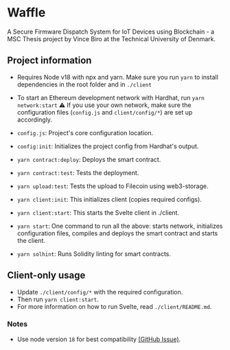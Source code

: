 # Waffle
A Secure Firmware Dispatch System for IoT Devices using Blockchain - a MSC Thesis project by Vince Biro at the Technical University of Denmark.
## Project information
- Requires Node v18 with npx and yarn. Make sure you run `yarn` to install dependencies in the root folder and in `./client`

- To start an Ethereum development network with Hardhat, run `yarn network:start`
⚠️ If you use your own network, make sure the configuration files (`config.js` and `client/config/*`) are set up accordingly.
- `config.js`: Project's core configuration location.

- `config:init`: Initializes the project config from Hardhat's output.

- `yarn contract:deploy`: Deploys the smart contract.

- `yarn contract:test`: Tests the deployment.

- `yarn upload:test`: Tests the upload to Filecoin using web3-storage.

- `yarn client:init`: This initializes client (copies required configs).

- `yarn client:start`: This starts the Svelte client in ./client.

- `yarn start`: One command to run all the above: starts network, initializes configuration files, compiles and deploys the smart contract and starts the client.

- `yarn solhint`: Runs Solidity linting for smart contracts.

## Client-only usage
- Update `./client/config/*` with the required configuration.
- Then run `yarn client:start`.
- For more information on how to run Svelte, read `./client/README.md`.

### Notes
- Use node version `18` for best compatibility [(GitHub Issue)](https://github.com/web3-storage/web3.storage/issues/2274).
